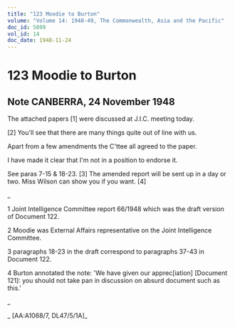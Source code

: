 ```yaml
---
title: "123 Moodie to Burton"
volume: "Volume 14: 1948-49, The Commonwealth, Asia and the Pacific"
doc_id: 5899
vol_id: 14
doc_date: 1948-11-24
---
```


# 123 Moodie to Burton

## Note CANBERRA, 24 November 1948

The attached papers [1] were discussed at J.I.C. meeting today.

[2] You'll see that there are many things quite out of line with us.

Apart from a few amendments the C'ttee all agreed to the paper.

I have made it clear that I'm not in a position to endorse it.

See paras 7-15 &amp; 18-23. [3] The amended report will be sent up in a day or two. Miss Wilson can show you if you want. [4]

_

1 Joint Intelligence Committee report 66/1948 which was the draft version of Document 122.

2 Moodie was External Affairs representative on the Joint Intelligence Committee.

3 paragraphs 18-23 in the draft correspond to paragraphs 37-43 in Document 122.

4 Burton annotated the note: 'We have given our apprec[iation] [Document 121]: you should not take pan in discussion on absurd document such as this.'

_

_ [AA:A1068/7, DL47/5/1A]_
